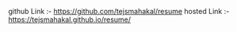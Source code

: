 github Link :- https://github.com/tejsmahakal/resume
hosted Link :- https://tejsmahakal.github.io/resume/
